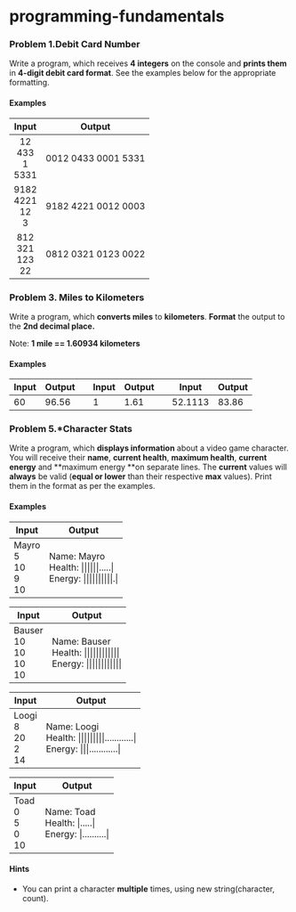 # programming-fundamentals

### Problem 1.Debit Card Number

Write a program, which receives **4 integers** on the
console and **prints them** in **4-digit debit card format**. See the examples below for the appropriate formatting.

#### Examples

|          Input            |         Output         |
|:-------------------------:|:----------------------:|
| 12<br/>433<br/>1<br/>5331 | 0012 0433 0001 5331    |
| 9182<br/>4221<br/>12<br/>3| 9182 4221 0012 0003    |
| 812<br/>321<br/>123<br/>22| 0812 0321 0123 0022    |


### Problem 3. Miles to Kilometers

Write a program, which **converts miles** to **kilometers**. **Format** the output to the **2nd decimal place.**

Note: **1 mile == 1.60934 kilometers**

#### Examples

| **Input** | **Output** || **Input** | **Output** || **Input** | **Output** |
|---|---|---|---|---|---|---|---|
| 60 | 96.56 | | 1| 1.61 || 52.1113 | 83.86 |


### Problem 5.\*Character Stats

Write a program, which **displays information** about a video game character. You will receive
their **name**, **current health**, **maximum
health**, **current energy** and **maximum energy **on separate lines. 
The **current** values will **always** be valid (**equal or lower** than their respective **max** values). 
Print them in the format as per the examples.

#### Examples


|    Input                      |    Output                                                       |
|-------------------------------|-----------------------------------------------------------------|
|    Mayro<br/>5<br/>10<br/>9<br/>10    |    Name: Mayro<br/>Health: \|\|\|\|\|\|.....\|<br/>Energy: \|\|\|\|\|\|\|\|\|\|.\|    |
 

|    Input                         |    Output                                                        |
|----------------------------------|------------------------------------------------------------------|
|    Bauser<br/>10<br/>10<br/>10<br/>10    |    Name: Bauser<br/>Health: \|\|\|\|\|\|\|\|\|\|\|\|<br/>Energy: \|\|\|\|\|\|\|\|\|\|\|\|    |


|    Input                      |    Output                                                                       |
|-------------------------------|---------------------------------------------------------------------------------|
|    Loogi<br/>8<br/>20<br/>2<br/>14    |    Name: Loogi<br/>Health: \|\|\|\|\|\|\|\|\|............\|<br/>Energy:   \|\|\|............\|    |


|    Input                    |    Output                                                 |
|-----------------------------|-----------------------------------------------------------|
|    Toad<br/>0<br/>5<br/>0<br/>10    |    Name: Toad<br/>Health: \|.....\|<br/>Energy: \|..........\|    |



#### Hints

* You can print a character **multiple** times, using new string(character, count).

